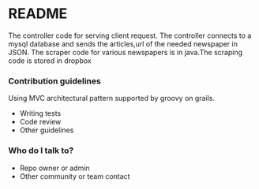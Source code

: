 # README #
The controller code for serving client request.
The controller connects to a mysql database and sends the articles,url of the needed newspaper in JSON.
The scraper code for various newspapers is in java.The scraping code is stored in dropbox
### Contribution guidelines ###
Using MVC architectural pattern supported by groovy on grails.
* Writing tests
* Code review
* Other guidelines

### Who do I talk to? ###

* Repo owner or admin
* Other community or team contact